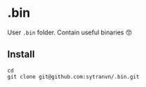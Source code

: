 # .bin
User `.bin` folder. Contain useful binaries 😙

## Install
```shell
cd
git clone git@github.com:sytranvn/.bin.git
```
